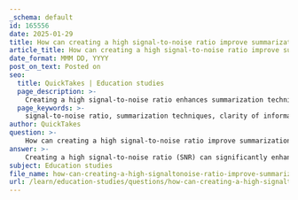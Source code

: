 ```yaml
---
_schema: default
id: 165556
date: 2025-01-29
title: How can creating a high signal-to-noise ratio improve summarization techniques?
article_title: How can creating a high signal-to-noise ratio improve summarization techniques?
date_format: MMM DD, YYYY
post_on_text: Posted on
seo:
  title: QuickTakes | Education studies
  page_description: >-
    Creating a high signal-to-noise ratio enhances summarization techniques by improving clarity, retention, processing efficiency, focus, and quality of summaries.
  page_keywords: >-
    signal-to-noise ratio, summarization techniques, clarity of information, information retention, efficient processing, enhanced focus, quality of summaries, cognitive science, note-taking systems, learning optimization
author: QuickTakes
question: >-
    How can creating a high signal-to-noise ratio improve summarization techniques?
answer: >-
    Creating a high signal-to-noise ratio (SNR) can significantly enhance summarization techniques by improving the clarity and relevance of the information being processed. Here’s how a high SNR contributes to effective summarization:\n\n1. **Clarity of Information**: A high SNR indicates that the relevant information (signal) is much stronger than the irrelevant or extraneous data (noise). This clarity allows individuals to focus on the key points without being distracted by unnecessary details, leading to more accurate and concise summaries.\n\n2. **Improved Information Retention**: When the signal is clear and distinct from the noise, it becomes easier for the brain to encode and retain the information. Cognitive science research suggests that reducing noise in the information processing environment can enhance memory retention, which is crucial for effective summarization.\n\n3. **Efficient Processing**: A high SNR allows for quicker processing of information. When the relevant data stands out, individuals can more rapidly identify and extract the main ideas, which is essential for summarization tasks. This efficiency can lead to better performance in both academic and professional settings.\n\n4. **Enhanced Focus**: By minimizing noise, individuals can maintain better attention on the relevant content. This focus is vital for summarization, as it enables the summarizer to discern the most important aspects of the material without being sidetracked by less relevant information.\n\n5. **Quality of Summaries**: Ultimately, a high SNR leads to higher quality summaries. When the summarization process is based on clear and relevant information, the resulting summaries are more likely to be accurate, coherent, and useful for the intended audience.\n\nIn summary, a high signal-to-noise ratio improves summarization techniques by enhancing clarity, retention, processing efficiency, focus, and the overall quality of the summaries produced. This principle can be applied across various note-taking systems and cognitive strategies to optimize learning and information retention.
subject: Education studies
file_name: how-can-creating-a-high-signaltonoise-ratio-improve-summarization-techniques.md
url: /learn/education-studies/questions/how-can-creating-a-high-signaltonoise-ratio-improve-summarization-techniques
---
```


&nbsp;